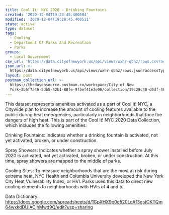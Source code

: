 ```yaml
---
title: Cool It! NYC 2020 - Drinking Fountains
created: '2020-12-04T19:28:45.400504'
modified: '2020-12-04T19:28:45.400511'
state: active
type: dataset
tags:
  - Cooling
  - Department Of Parks And Recreation
  - Parks
groups:
  - Local Government
csv_url: 'https://data.cityofnewyork.us/api/views/wxhr-qbhz/rows.csv?accessType=DOWNLOAD'
json_url: >-
  https://data.cityofnewyork.us/api/views/wxhr-qbhz/rows.json?accessType=DOWNLOAD
layout: post
postman_collection_url: >-
  https://thedaydasource.postman.co/workspace/City-of New
  York~3b6f7a46-5db5-42b1-80fe-9fbef41e3e06/collection/19c28c40-d0df-46b7-9035-96d37b6e3dcd
---
```

This dataset represents amenities activated as a part of Cool It! NYC, a Citywide plan to increase the amount of cooling features available to the public during heat emergencies, particularly in neighborhoods that face the dangers of high heat. This is part of the Cool It! NYC 2020 Data Collection, which includes the following amenities:
  
Drinking Fountains: Indicates whether a drinking fountain is activated, not yet activated, broken, or under construction. 

Spray Showers: Indicates whether a spray shower installed before July 2020 is activated, not yet activated, broken, or under construction. At this time, spray showers are mapped to the middle of parks. 
 
Cooling Sites: To measure neighborhoods that are the most at risk during extreme heat, NYC Health and Columbia University developed the New York City Heat Vulnerability Index, or HVI. Parks used this data to direct new cooling elements to neighborhoods with HVIs of 4 and 5.
 
Data Dictionary: https://docs.google.com/spreadsheets/d/1GpXHX9p0e520LcAf3gstOKTQm64wxkdDUiACjhMwd9Q/edit?usp=sharing

